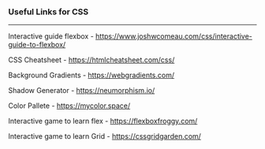 ### Useful Links for CSS
---

Interactive guide flexbox - https://www.joshwcomeau.com/css/interactive-guide-to-flexbox/

CSS Cheatsheet - https://htmlcheatsheet.com/css/

Background Gradients - https://webgradients.com/

Shadow Generator - https://neumorphism.io/

Color Pallete - https://mycolor.space/

Interactive game to learn flex - https://flexboxfroggy.com/

Interactive game to learn Grid - https://cssgridgarden.com/
